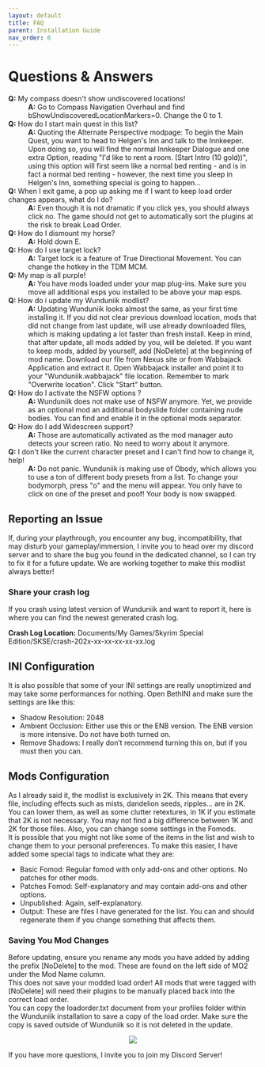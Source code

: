 ```yaml
---
layout: default
title: FAQ
parent: Installation Guide
nav_order: 6
---
```


# Questions & Answers

<dl>
  <dt><strong>Q:</strong> My compass doesn't show undiscovered locations!</dt>  
  <dd><strong>A:</strong> Go to Compass Navigation Overhaul and find bShowUndiscoveredLocationMarkers=0. Change the 0 to 1.</dd>

  <dt><strong>Q:</strong> How do I start main quest in this list?</dt>  
  <dd><strong>A:</strong> Quoting the Alternate Perspective modpage: To  begin the Main Quest, you want to head to Helgen's Inn and talk to the Innkeeper. Upon doing so, you will find the normal Innkeeper Dialogue and one extra Option, reading "I'd like to rent a room. (Start Intro (10 gold))", using this option will first seem like a normal bed renting - and is in fact a normal bed renting - however, the next time you sleep in Helgen's Inn, something special is going to happen...</dd>

  <dt><strong>Q:</strong> When I exit game, a pop up asking me if I want to keep load order changes appears, what do I do?</dt>  
  <dd><strong>A:</strong> Even though it is not dramatic if you click yes, you should always click no. The game should not get to automatically sort the plugins at the risk to break Load Order.</dd>


  <dt><strong>Q:</strong> How do I dismount my horse?</dt>  
  <dd><strong>A:</strong> Hold down E.</dd>

  <dt><strong>Q:</strong> How do I use target lock?</dt>  
  <dd><strong>A:</strong> Target lock is a feature of True Directional Movement. You can change the hotkey in the TDM MCM.</dd>

  <dt><strong>Q:</strong> My map is all purple!</dt>  
  <dd><strong>A:</strong> You have mods loaded under your map plug-ins. Make sure you move all additional esps you installed to be above your map esps.</dd>

  <dt><strong>Q:</strong> How do i update my Wunduniik modlist?</dt>  
  <dd><strong>A:</strong> Updating Wunduniik looks almost the same, as your first time installing it.
If you did not clear previous download location, mods that did not change from last update, will use already downloaded files, which is making updating a lot faster than fresh install.
Keep in mind, that after update, all mods added by you, will be deleted. If you want to keep mods, added by yourself, add [NoDelete] at the beginning of mod name.
Download our file from Nexus site or from Wabbajack Application and extract it.
Open Wabbajack installer and point it to your "Wunduniik.wabbajack" file location.
Remember to mark "Overwrite location".
Click "Start" button.</dd>

  <dt><strong>Q:</strong> How do I activate the NSFW options ?</dt>  
  <dd><strong>A:</strong> Wunduniik does not make use of NSFW anymore. Yet, we provide as an optional mod an additional bodyslide folder containing nude bodies. You can find and enable it in the optional mods separator.</dd>

  <dt><strong>Q:</strong> How do I add Widescreen support?</dt>
  <dd><strong>A:</strong> Those are automatically activated as the mod manager auto detects your screen ratio. No need to worry about it anymore.</dd>
  
  <dt><strong>Q:</strong> I don't like the current character preset and I can't find how to change it, help!</dt>
  <dd><strong>A:</strong> Do not panic. Wunduniik is making use of Obody, which allows you to use a ton of different body presets from a list. To change your bodymorph, press "o" and the menu will appear. You only have to click on one of the preset and poof! Your body is now swapped.</dd>
</dl>

## Reporting an Issue

If, during your playthrough, you encounter any bug, incompatibility, that may disturb your gameplay/immersion, I invite you to head over my discord server and to share the bug you found in the dedicated channel, so I can try to fix it for a future update. We are working together to make this modlist always better!

### Share your crash log

If you crash using latest version of Wunduniik and want to report it, here is where you can find the newest generated crash log.

__Crash Log Location:__
Documents/My Games/Skyrim Special Edition/SKSE/crash-202x-xx-xx-xx-xx-xx.log

## INI Configuration

It is also possible that some of your INI settings are really unoptimized and may take some performances for nothing. Open BethINI and make sure the settings are like this:
- Shadow Resolution: 2048
- Ambient Occlusion: Either use this or the ENB version. The ENB version is more intensive. Do not have both turned on.
- Remove Shadows: I really don’t recommend turning this on, but if you must then you can.

## Mods Configuration

As I already said it, the modlist is exclusively in 2K. This means that every file, including effects such as mists, dandelion seeds, ripples... are in 2K. You can lower them, as well as some clutter retextures, in 1K if you estimate that 2K is not necessary. You may not find a big difference between 1K and 2K for those files. Also, you can change some settings in the Fomods.  
It is possible that you might not like some of the items in the list and wish to change them to your personal preferences. To make this easier, I have added some special tags to indicate what they are:
- Basic Fomod: Regular fomod with only add-ons and other options. No patches for other mods.
- Patches Fomod: Self-explanatory and may contain add-ons and other options.
- Unpublished: Again, self-explanatory.
- Output: These are files I have generated for the list. You can and should regenerate them if you change something that affects them.

### Saving You Mod Changes

Before updating, ensure you rename any mods you have added by adding the prefix [NoDelete] to the mod. These are found on the left side of MO2 under the Mod Name column.  
This does not save your modded load order! All mods that were tagged with [NoDelete] will need their plugins to be manually placed back into the correct load order.  
You can copy the loadorder.txt document from your profiles folder within the Wunduniik installation to save a copy of the load order. Make sure the copy is saved outside of Wunduniik so it is not deleted in the update.
<p align="center">
  <img src="https://static.wixstatic.com/media/579922_eeab109cb883485ba25bc1880e60020a~mv2.png/v1/fill/w_467,h_319,al_c,q_85,usm_0.66_1.00_0.01,enc_avif,quality_auto/c67f3acbb2da45cb819eb47293a64e2f840b48423e1d883fc6815947b2db2114.png">
</p>

If you have more questions, I invite you to join my Discord Server!

